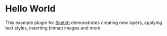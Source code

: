 # Hello World

This example plugin for [Sketch][] demonstrates creating new layers, applying text styles, inserting bitmap images and more.

[Sketch]: http://bohemiancoding.com/sketch/
